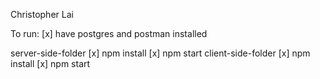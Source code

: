 Christopher Lai

To run:
[x] have postgres and postman installed

server-side-folder
	[x] npm install
	[x] npm start
client-side-folder
	[x] npm install
	[x] npm start
